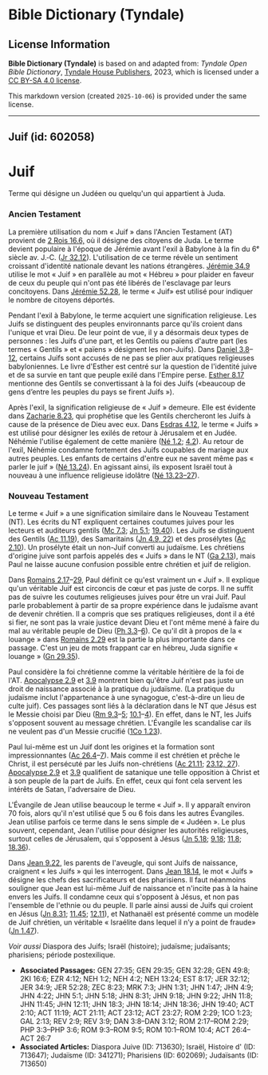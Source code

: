 # Bible Dictionary (Tyndale)

## License Information

**Bible Dictionary (Tyndale)** is based on and adapted from: _Tyndale Open Bible Dictionary_, [Tyndale House Publishers](https://tyndaleopenresources.com/), 2023, which is licensed under a [CC BY-SA 4.0 license](https://creativecommons.org/licenses/by-sa/4.0/legalcode.en).

This markdown version (created `2025-10-06`) is provided under the same license.



--------------------------------

## Juif (id: 602058)

Juif
====

Terme qui désigne un Judéen ou quelqu'un qui appartient à Juda. 

### Ancien Testament

La première utilisation du nom « Juif » dans l'Ancien Testament (AT) provient de [2 Rois 16\.6,](https://ref.ly/2Kgs16:6) où il désigne des citoyens de Juda. Le terme devient populaire à l'époque de Jérémie avant l'exil à Babylone à la fin du 6ᵉ siècle av. J.‑C. ([Jr 32\.12](https://ref.ly/Jer32:12)). L'utilisation de ce terme révèle un sentiment croissant d'identité nationale devant les nations étrangères. [Jérémie 34\.9](https://ref.ly/Jer34:9) utilise le mot « Juif » en parallèle au mot « Hébreu » pour plaider en faveur de ceux du peuple qui n'ont pas été libérés de l'esclavage par leurs concitoyens. Dans [Jérémie 52\.28](https://ref.ly/Jer52:28), le terme « Juif» est utilisé pour indiquer le nombre de citoyens déportés.

Pendant l'exil à Babylone, le terme acquiert une signification religieuse. Les Juifs se distinguent des peuples environnants parce qu'ils croient dans l'unique et vrai Dieu. De leur point de vue, il y a désormais deux types de personnes : les Juifs d'une part, et les Gentils ou païens d'autre part (les termes « Gentils » et « païens » désignent les non\-Juifs). Dans [Daniel 3\.8](https://ref.ly/Dan3:8-Dan3:12)–[12](https://ref.ly/Dan3:8-Dan3:12), certains Juifs sont accusés de ne pas se plier aux pratiques religieuses babyloniennes. Le livre d'Esther est centré sur la question de l'identité juive et de sa survie en tant que peuple exilé dans l'Empire perse. [Esther 8\.17](https://ref.ly/Esth8:17) mentionne des Gentils se convertissant à la foi des Juifs («beaucoup de gens d’entre les peuples du pays se firent Juifs »).

Après l'exil, la signification religieuse de « Juif » demeure. Elle est évidente dans [Zacharie 8\.23](https://ref.ly/Zech8:23), qui prophétise que les Gentils chercheront les Juifs à cause de la présence de Dieu avec eux. Dans [Esdras 4\.12](https://ref.ly/Ezra4:12), le terme « Juifs » est utilisé pour désigner les exilés de retour à Jérusalem et en Judée. Néhémie l'utilise également de cette manière ([Né 1\.2](https://ref.ly/Neh1:2); [4\.2](https://ref.ly/Neh4:2)). Au retour de l'exil, Néhémie condamne fortement des Juifs coupables de mariage aux autres peuples. Les enfants de certains d'entre eux ne savent même pas « parler le juif » ([Né 13\.24](https://ref.ly/Neh13:24)). En agissant ainsi, ils exposent Israël tout à nouveau à une influence religieuse idolâtre ([Né 13\.23–27](https://ref.ly/Neh13:23-Neh13:27)).

### Nouveau Testament

Le terme « Juif » a une signification similaire dans le Nouveau Testament (NT). Les écrits du NT expliquent certaines coutumes juives pour les lecteurs et auditeurs gentils ([Mc 7\.3](https://ref.ly/Mark7:3); [Jn 5\.1](https://ref.ly/John5:1); [19\.40](https://ref.ly/John19:40)). Les Juifs se distinguent des Gentils ([Ac 11\.19](https://ref.ly/Acts11:19)), des Samaritains ([Jn 4\.9, 22](https://ref.ly/John4:9)) et des prosélytes ([Ac 2\.10](https://ref.ly/Acts2:10)). Un prosélyte était un non\-Juif converti au judaïsme. Les chrétiens d'origine juive sont parfois appelés des « Juifs » dans le NT ([Ga 2\.13](https://ref.ly/Gal2:13)), mais Paul ne laisse aucune confusion possible entre chrétien et juif de religion.

Dans [Romains 2\.17](https://ref.ly/Rom2:17-Rom2:29)–[29](https://ref.ly/Rom2:17-Rom2:29), Paul définit ce qu'est vraiment un « Juif ». Il explique qu'un véritable Juif est circoncis de cœur et pas juste de corps. Il ne suffit pas de suivre les coutumes religieuses juives pour être un vrai Juif. Paul parle probablement à partir de sa propre expérience dans le judaïsme avant de devenir chrétien. Il a compris que ses pratiques religieuses, dont il a été si fier, ne sont pas la vraie justice devant Dieu et l'ont même mené à faire du mal au véritable peuple de Dieu ([Ph 3\.3](https://ref.ly/Phil3:3-Phil3:6)–[6](https://ref.ly/Phil3:3-Phil3:6)). Ce qu'il dit à propos de la « louange » dans [Romains 2\.29](https://ref.ly/Rom2:29) est la partie la plus importante dans ce passage. C'est un jeu de mots frappant car en hébreu, Juda signifie « louange » ([Gn 29\.35](https://ref.ly/Gen29:35)).

Paul considère la foi chrétienne comme la véritable héritière de la foi de l'AT. [Apocalypse 2\.9](https://ref.ly/Rev2:9) et [3\.9](https://ref.ly/Rev3:9) montrent bien qu'être Juif n'est pas juste un droit de naissance associé à la pratique du judaïsme. (La pratique du judaïsme inclut l'appartenance à une synagogue, c'est\-à\-dire un lieu de culte juif). Ces passages sont liés à la déclaration dans le NT que Jésus est le Messie choisi par Dieu ([Rm 9\.3](https://ref.ly/Rom9:3-Rom9:5)–[5](https://ref.ly/Rom9:3-Rom9:5); [10\.1](https://ref.ly/Rom10:1-Rom10:4)–[4](https://ref.ly/Rom10:1-Rom10:4)). En effet, dans le NT, les Juifs s'opposent souvent au message chrétien. L'Évangile les scandalise car ils ne veulent pas d'un Messie crucifié ([1Co 1\.23](https://ref.ly/1Cor1:23)). 

Paul lui\-même est un Juif dont les origines et la formation sont impressionnantes ([Ac 26\.4](https://ref.ly/Acts26:4-Acts26:7)–[7](https://ref.ly/Acts26:4-Acts26:7)). Mais comme il est chrétien et prêche le Christ, il est persécuté par les Juifs non\-chrétiens ([Ac 21\.11](https://ref.ly/Acts21:11); [23\.12, 27](https://ref.ly/Acts23:12)). [Apocalypse 2\.9](https://ref.ly/Rev2:9) et [3\.9](https://ref.ly/Rev3:9) qualifient de satanique une telle opposition à Christ et à son peuple de la part de Juifs. En effet, ceux qui font cela servent les intérêts de Satan, l'adversaire de Dieu.

L'Évangile de Jean utilise beaucoup le terme « Juif ». Il y apparaît environ 70 fois, alors qu'il n'est utilisé que 5 ou 6 fois dans les autres Évangiles. Jean utilise parfois ce terme dans le sens simple de « Judéen ». Le plus souvent, cependant, Jean l'utilise pour désigner les autorités religieuses, surtout celles de Jérusalem, qui s'opposent à Jésus ([Jn 5\.18](https://ref.ly/John5:18); [9\.18](https://ref.ly/John9:18); [11\.8](https://ref.ly/John11:8); [18\.36](https://ref.ly/John18:36)). 

Dans [Jean 9\.22,](https://ref.ly/John9:22) les parents de l'aveugle, qui sont Juifs de naissance, craignent « les Juifs » qui les interrogent. Dans [Jean 18\.14](https://ref.ly/John18:14), le mot « Juifs » désigne les chefs des sacrificateurs et des pharisiens. Il faut néanmoins souligner que Jean est lui\-même Juif de naissance et n'incite pas à la haine envers les Juifs. Il condamne ceux qui s'opposent à Jésus, et non pas l'ensemble de l'ethnie ou du peuple. Il parle ainsi aussi de Juifs qui croient en Jésus ([Jn 8\.31](https://ref.ly/John8:31); [11\.45](https://ref.ly/John11:45); [12\.11](https://ref.ly/John12:11)), et Nathanaël est présenté comme un modèle de Juif chrétien, un véritable « Israélite dans lequel il n’y a point de fraude» ([Jn 1\.47](https://ref.ly/John1:47)).

*Voir aussi* Diaspora des Juifs; Israël (histoire); judaïsme; judaïsants; pharisiens; période postexilique.

* **Associated Passages:** GEN 27:35; GEN 29:35; GEN 32:28; GEN 49:8; 2KI 16:6; EZR 4:12; NEH 1:2; NEH 4:2; NEH 13:24; EST 8:17; JER 32:12; JER 34:9; JER 52:28; ZEC 8:23; MRK 7:3; JHN 1:31; JHN 1:47; JHN 4:9; JHN 4:22; JHN 5:1; JHN 5:18; JHN 8:31; JHN 9:18; JHN 9:22; JHN 11:8; JHN 11:45; JHN 12:11; JHN 18:3; JHN 18:14; JHN 18:36; JHN 19:40; ACT 2:10; ACT 11:19; ACT 21:11; ACT 23:12; ACT 23:27; ROM 2:29; 1CO 1:23; GAL 2:13; REV 2:9; REV 3:9; DAN 3:8–DAN 3:12; ROM 2:17–ROM 2:29; PHP 3:3–PHP 3:6; ROM 9:3–ROM 9:5; ROM 10:1–ROM 10:4; ACT 26:4–ACT 26:7
* **Associated Articles:** Diaspora Juive (ID: 713630); Israël, Histoire d' (ID: 713647); Judaïsme (ID: 341271); Pharisiens (ID: 602069); Judaïsants (ID: 713650)

